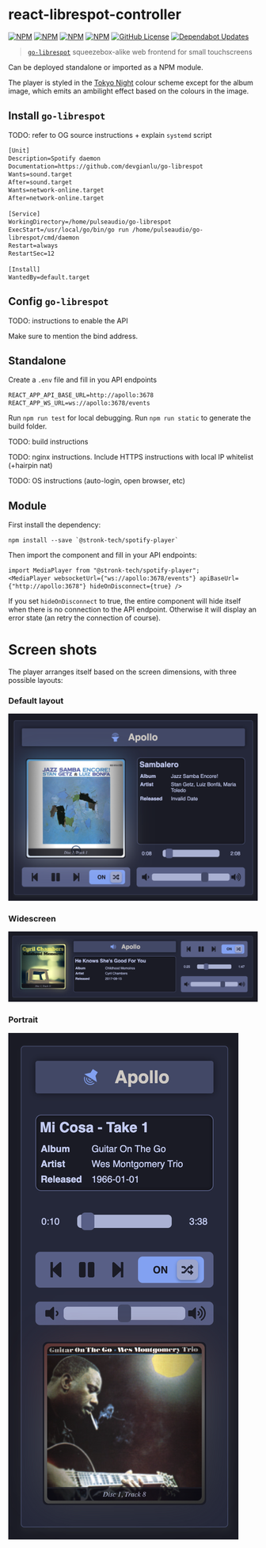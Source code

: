 # react-librespot-controller
[![NPM](https://img.shields.io/npm/v/@stronk-tech/react-librespot-controller.svg)](https://www.npmjs.com/package/@stronk-tech/react-librespot-controller)
[![NPM](https://img.shields.io/npm/last-update/@stronk-tech/react-librespot-controller)](https://www.npmjs.com/package/@stronk-tech/react-librespot-controller)
[![NPM](https://img.shields.io/npm/dy/@stronk-tech/react-librespot-controller)](https://www.npmjs.com/package/@stronk-tech/react-librespot-controller)
[![NPM](https://img.shields.io/bundlephobia/min/@stronk-tech/react-librespot-controller)](https://www.npmjs.com/package/@stronk-tech/react-librespot-controller)
[![GitHub License](https://img.shields.io/github/license/stronk-dev/react-librespot-controller)](https://github.com/stronk-dev/react-librespot-controller/blob/master/LICENSE)
[![Dependabot Updates](https://github.com/stronk-dev/react-librespot-controller/actions/workflows/dependabot/dependabot-updates/badge.svg)](https://github.com/stronk-dev/react-librespot-controller/actions/workflows/dependabot/dependabot-updates)

> [`go-librespot`](https://github.com/devgianlu/go-librespot) squeezebox-alike web frontend for small touchscreens

Can be deployed standalone or imported as a NPM module.

The player is styled in the [Tokyo Night](https://github.com/tokyo-night/tokyo-night-vscode-theme) colour scheme except for the album image, which emits an ambilight effect based on the colours in the image.

## Install `go-librespot`
TODO: refer to OG source instructions + explain `systemd` script
```
[Unit]
Description=Spotify daemon
Documentation=https://github.com/devgianlu/go-librespot
Wants=sound.target
After=sound.target
Wants=network-online.target
After=network-online.target

[Service]
WorkingDirectory=/home/pulseaudio/go-librespot
ExecStart=/usr/local/go/bin/go run /home/pulseaudio/go-librespot/cmd/daemon
Restart=always
RestartSec=12

[Install]
WantedBy=default.target
```

## Config `go-librespot`
TODO: instructions to enable the API

Make sure to mention the bind address.

## Standalone

Create a `.env` file and fill in you API endpoints
```
REACT_APP_API_BASE_URL=http://apollo:3678
REACT_APP_WS_URL=ws://apollo:3678/events
```

Run `npm run test` for local debugging.
Run `npm run static` to generate the build folder.

TODO: build instructions

TODO: nginx instructions. Include HTTPS instructions with local IP whitelist (+hairpin nat)

TODO: OS instructions (auto-login, open browser, etc)


## Module

First install the dependency:
```
npm install --save `@stronk-tech/spotify-player`
```

Then import the component and fill in your API endpoints:
```
import MediaPlayer from "@stronk-tech/spotify-player";
<MediaPlayer websocketUrl={"ws://apollo:3678/events"} apiBaseUrl={"http://apollo:3678"} hideOnDisconnect={true} />
```

If you set `hideOnDisconnect` to true, the entire component will hide itself when there is no connection to the API endpoint. Otherwise it will display an error state (an retry the connection of course).

# Screen shots
The player arranges itself based on the screen dimensions, with three possible layouts:

### Default layout
![Default](screenshot_default.png)

### Widescreen
![Wide](screenshot_wide.png)

### Portrait
![Portrait](screenshot_portrait.png)